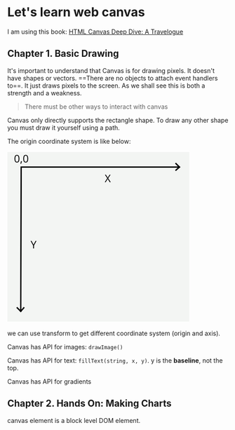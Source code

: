 # Let's learn web canvas

I am using this book: [HTML Canvas Deep Dive: A Travelogue](https://joshondesign.com/p/books/canvasdeepdive/title.html)

## Chapter 1. Basic Drawing

It's important to understand that Canvas is for drawing pixels.
It doesn't have shapes or vectors. ==There are no objects to attach event handlers to==.
It just draws pixels to the screen.
As we shall see this is both a strength and a weakness. 

> There must be other ways to interact with canvas

Canvas only directly supports the rectangle shape.
To draw any other shape you must draw it yourself using a path.

The origin coordinate system is like below:

![coordinate system](./pics/coords.png)

we can use transform to get different coordinate system (origin and axis).

Canvas has API for images: `drawImage()`

Canvas has API for text: `fillText(string, x, y)`.
y is the **baseline**, not the top.

Canvas has API for gradients

## Chapter 2. Hands On: Making Charts

canvas element is a block level DOM element.
